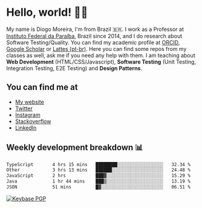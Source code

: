 # Hello, world! 👋🏻

My name is Diogo Moreira, I'm from Brazil 🇧🇷. I work as a Professor at [Instituto Federal da Paraíba](https://ifpb.edu.br), Brazil since 2014, and I do research about Software Testing/Quality. You can find my academic profile at [ORCID](https://orcid.org/0000-0003-1803-6565), [Google Scholar](https://scholar.google.com.br/citations?hl=pt-BR&user=DlSdlvEAAAAJ) or [Lattes (pt-br)](http://buscatextual.cnpq.br/buscatextual/visualizacv.do?id=K4384159A1). Here you can find some repos from my classes as well, ask me if you need any help with them. I am teaching about **Web Development** (HTML/CSS/Javascript), **Software Testing** (Unit Testing, Integration Testing, E2E Testing) and **Design Patterns**.

## You can find me at
- [My website](https://diogodmoreira.com)
- [Twitter](https://twitter.com/diogodmoreira)
- [Instagram](https://instagram.com/diogo.dmoreira)
- [Stackoverflow](https://stackoverflow.com/users/1541533/diogo-moreira)
- [LinkedIn](https://linkedin.com/in/diogodmoreira)

## Weekly development breakdown 📊

<!--START_SECTION:waka-->

```txt
TypeScript       4 hrs 15 mins   ████████░░░░░░░░░░░░░░░░░   32.34 %
Other            3 hrs 13 mins   ██████░░░░░░░░░░░░░░░░░░░   24.48 %
JavaScript       2 hrs           ███▓░░░░░░░░░░░░░░░░░░░░░   15.29 %
Java             1 hr 44 mins    ███▒░░░░░░░░░░░░░░░░░░░░░   13.19 %
JSON             51 mins         █▓░░░░░░░░░░░░░░░░░░░░░░░   06.51 %
```

<!--END_SECTION:waka-->

[![Keybase PGP](https://img.shields.io/keybase/pgp/diogomoreira?style=flat-square)](https://keybase.io/diogomoreira)
